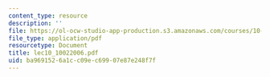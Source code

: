 ```yaml
---
content_type: resource
description: ''
file: https://ol-ocw-studio-app-production.s3.amazonaws.com/courses/10-569-synthesis-of-polymers-fall-2006/ba9691526a1cc09ec69907e87e248f7f_lec10_10022006.pdf
file_type: application/pdf
resourcetype: Document
title: lec10_10022006.pdf
uid: ba969152-6a1c-c09e-c699-07e87e248f7f
---
```


